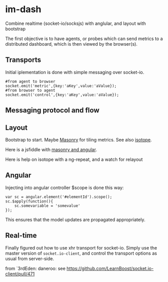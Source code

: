 # im-dash
Combine realtime (socket-io/socksjs) with anglular, and layout with bootstrap

The first objective is to have agents, or probes which can send metrics to a distributed dashboard, which is then viewed by the browser(s).

## Transports
Initial iplementation is done with simple messaging over socket-io.
  
    #from agent to browser
    socket.emit('metric',{key:'aKey',value:'aValue});
    #from browser to agent
    socket.emit('control',{key:'aKey',value:'aValue});

## Messaging protocol and flow


## Layout
Bootstrap to start. Maybe [Masonry](http://masonry.desandro.com/index.html) for tiling metrics.
See also [isotope](http://isotope.metafizzy.co/index.html).

Here is a jsfiddle with [masonry and angular](http://jsfiddle.net/roychoo/XVzUW/2/).

Here is help on isotope with a ng-repeat, and a watch for relayout

## Angular

Injecting into angular controller $scope is done this way:

    var sc = angular.element('#elementId').scope();
    sc.$apply(function(){
        sc.somevariable = 'somevalue'
    });

This ensures that the model updates are propagated appropriately.

## Real-time
Finally figured out how to use xhr transport for socket-io. Simply use the master version of `socket.io-client`, and control the transport options as usual from server-side.

from `3rdEden: daneroo: see https://github.com/LearnBoost/socket.io-client/pull/471
